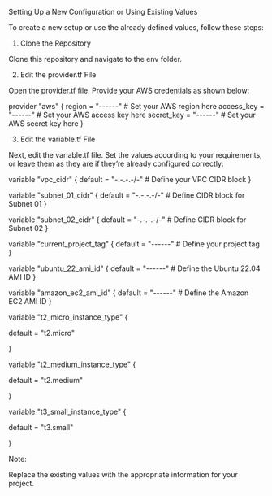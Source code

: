 Setting Up a New Configuration or Using Existing Values


To create a new setup or use the already defined values, follow these steps:

1. Clone the Repository

Clone this repository and navigate to the env folder.

2. Edit the provider.tf File

Open the provider.tf file. Provide your AWS credentials as shown below:

provider "aws" {
  region     = "------"   # Set your AWS region here
  access_key = "------"   # Set your AWS access key here
  secret_key = "------"   # Set your AWS secret key here
}


3. Edit the variable.tf File

Next, edit the variable.tf file. Set the values according to your requirements, or leave them as they are if they’re already configured correctly:


variable "vpc_cidr" {
  default = "-.-.-.-/-"   # Define your VPC CIDR block
}

variable "subnet_01_cidr" {
  default = "-.-.-.-/-"   # Define CIDR block for Subnet 01
}

variable "subnet_02_cidr" {
  default = "-.-.-.-/-"   # Define CIDR block for Subnet 02
}

variable "current_project_tag" {
  default = "------"      # Define your project tag
}

variable "ubuntu_22_ami_id" {
  default = "------"      # Define the Ubuntu 22.04 AMI ID
}

variable "amazon_ec2_ami_id" {
  default = "------"      # Define the Amazon EC2 AMI ID
}

variable "t2_micro_instance_type" {

  default = "t2.micro"

}


variable "t2_medium_instance_type" {

  default = "t2.medium"

}


variable "t3_small_instance_type" {

  default = "t3.small"

}

Note: 


Replace the existing values with the appropriate information for your project.

